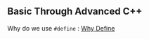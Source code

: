 ## Basic Through Advanced C++

Why do we use `#define` : [Why Define](https://stackoverflow.com/questions/6004963/why-use-define-instead-of-a-variable)
